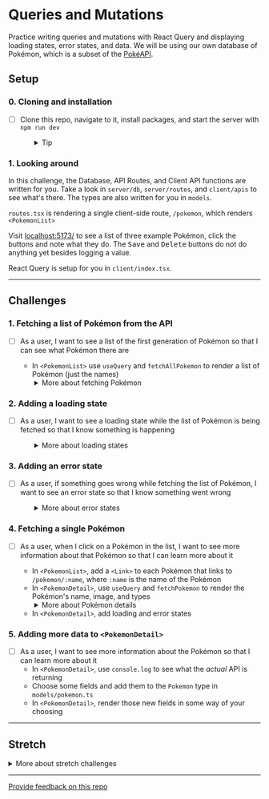 # Queries and Mutations

Practice writing queries and mutations with React Query and displaying loading states, error states, and data. We will be using our own database of Pokémon, which is a subset of the [PokéAPI](https://pokeapi.co/).

## Setup

### 0. Cloning and installation
- [ ] Clone this repo, navigate to it, install packages, and start the server with `npm run dev`
  <details style="padding-left: 2em">
    <summary>Tip</summary>

    ```sh
    cd queries-and-mutations
    npm i
    npm run dev
    ```
  </details>

### 1. Looking around

In this challenge, the Database, API Routes, and Client API functions are written for you. Take a look in `server/db`, `server/routes`, and `client/apis` to see what's there. The types are also written for you in `models`.

`routes.tsx` is rendering a single client-side route, `/pokemon`, which renders `<PokemonList>`

Visit [localhost:5173/](http://localhost:5173/) to see a list of three example Pokémon, click the buttons and note what they do. The <kbd>Save</kbd> and <kbd>Delete</kbd> buttons do not do anything yet besides logging a value. 

React Query is setup for you in `client/index.tsx`.

---

## Challenges

### 1. Fetching a list of Pokémon from the API
- [ ] As a user, I want to see a list of the first generation of Pokémon so that I can see what Pokémon there are

  - In `<PokemonList>` use `useQuery` and `fetchAllPokemon` to render a list of Pokémon (just the names)
  <details style="padding-left: 2em">
    <summary>More about fetching Pokémon</summary>
    
    - `fetchAllPokemon` takes a `generation` parameter, which is a number between 1 and 9, in this case, we want to fetch the first generation of Pokémon, so we can pass `1`
    - `useQuery` takes a key (a string) and a function that returns a promise (`fetchAllPokemon`, in this case) and returns an object with a `data` property, which will eventually contain data returned by the promise

    Read more about [keys](https://tanstack.com/query/latest/docs/react/guides/query-keys) and [queries](https://tanstack.com/query/latest/docs/react/guides/queries) in the [React Query docs](https://tanstack.com/query/latest/docs/react).
  </details>

### 2. Adding a loading state

- [ ] As a user, I want to see a loading state while the list of Pokémon is being fetched so that I know something is happening
  <details style="padding-left: 2em">
    <summary>More about loading states</summary>
    
    - `useQuery` returns an `isLoading` property that you can use to determine when to render a loading state
    - You can use the `<LoadingSpinner>` component to render a special pokéball loading spinner
  </details>

### 3. Adding an error state

- [ ] As a user, if something goes wrong while fetching the list of Pokémon, I want to see an error state so that I know something went wrong
  <details style="padding-left: 2em">
    <summary>More about error states</summary>
 
    - `useQuery` returns an `isError` (true or false), and `error` properties that you can use to render an error state

  </details>

### 4. Fetching a single Pokémon

- [ ] As a user, when I click on a Pokémon in the list, I want to see more information about that Pokémon so that I can learn more about it

  - In `<PokemonList>`, add a `<Link>` to each Pokémon that links to `/pokemon/:name`, where `:name` is the name of the Pokémon
  - In `<PokemonDetail>`, use `useQuery` and `fetchPokemon` to render the Pokémon's name, image, and types
  <details style="padding-left: 2em">
    <summary>More about Pokémon details</summary>
    
    Have a look in `models/pokemon.ts` at the `Pokemon` type to see what properties are available to you.
  </details>

  - In `<PokemonDetail>`, add loading and error states

### 5. Adding more data to `<PokemonDetail>`

- [ ] As a user, I want to see more information about the Pokémon so that I can learn more about it
  - In `<PokemonDetail>`, use `console.log` to see what the _actual_ API is returning
  - Choose some fields and add them to the `Pokemon` type in `models/pokemon.ts`
  - In `<PokemonDetail>`, render those new fields in some way of your choosing

----

## Stretch

<details>
  <summary>More about stretch challenges</summary>

  TODO: possible stretch challenges might include:
    - moving `<PokemonList>` to `/generations/:generationId` and having `/` or `/search` be a dedicated search page
    - adding a search bar to `<PokemonList>` that filters the list of Pokémon
</details>

---
[Provide feedback on this repo](https://docs.google.com/forms/d/e/1FAIpQLSfw4FGdWkLwMLlUaNQ8FtP2CTJdGDUv6Xoxrh19zIrJSkvT4Q/viewform?usp=pp_url&entry.1958421517=query-em-all)
